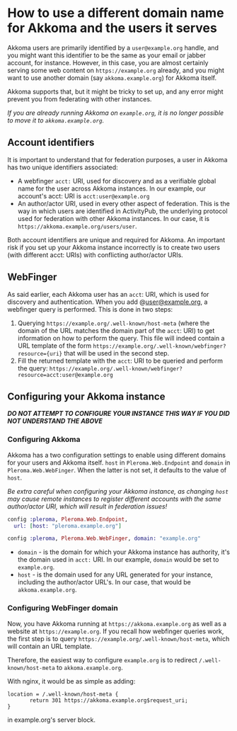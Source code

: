 # How to use a different domain name for Akkoma and the users it serves

Akkoma users are primarily identified by a `user@example.org` handle, and you might want this identifier to be the same as your email or jabber account, for instance.
However, in this case, you are almost certainly serving some web content on `https://example.org` already, and you might want to use another domain (say `akkoma.example.org`) for Akkoma itself.

Akkoma supports that, but it might be tricky to set up, and any error might prevent you from federating with other instances.

*If you are already running Akkoma on `example.org`, it is no longer possible to move it to `akkoma.example.org`.*

## Account identifiers

It is important to understand that for federation purposes, a user in Akkoma has two unique identifiers associated:

- A webfinger `acct:` URI, used for discovery and as a verifiable global name for the user across Akkoma instances. In our example, our account's acct: URI is `acct:user@example.org`
- An author/actor URI, used in every other aspect of federation. This is the way in which users are identified in ActivityPub, the underlying protocol used for federation with other Akkoma instances.
In our case, it is `https://akkoma.example.org/users/user`.

Both account identifiers are unique and required for Akkoma. An important risk if you set up your Akkoma instance incorrectly is to create two users (with different acct: URIs) with conflicting author/actor URIs.

## WebFinger

As said earlier, each Akkoma user has an `acct`: URI, which is used for discovery and authentication. When you add @user@example.org, a webfinger query is performed. This is done in two steps:

1. Querying `https://example.org/.well-known/host-meta` (where the domain of the URL matches the domain part of the `acct`: URI) to get information on how to perform the query.
This file will indeed contain a URL template of the form `https://example.org/.well-known/webfinger?resource={uri}` that will be used in the second step.
2. Fill the returned template with the `acct`: URI to be queried and perform the query: `https://example.org/.well-known/webfinger?resource=acct:user@example.org`

## Configuring your Akkoma instance

**_DO NOT ATTEMPT TO CONFIGURE YOUR INSTANCE THIS WAY IF YOU DID NOT UNDERSTAND THE ABOVE_**

### Configuring Akkoma

Akkoma has a two configuration settings to enable using different domains for your users and Akkoma itself. `host` in `Pleroma.Web.Endpoint` and `domain` in `Pleroma.Web.WebFinger`. When the latter is not set, it defaults to the value of `host`.

*Be extra careful when configuring your Akkoma instance, as changing `host` may cause remote instances to register different accounts with the same author/actor URI, which will result in federation issues!*

```elixir
config :pleroma, Pleroma.Web.Endpoint,
  url: [host: "pleroma.example.org"]

config :pleroma, Pleroma.Web.WebFinger, domain: "example.org"
```

- `domain` - is the domain for which your Akkoma instance has authority, it's the domain used in `acct:` URI. In our example, `domain` would be set to `example.org`.
- `host` - is the domain used for any URL generated for your instance, including the author/actor URL's. In our case, that would be `akkoma.example.org`.

### Configuring WebFinger domain

Now, you have Akkoma running at `https://akkoma.example.org` as well as a website at `https://example.org`. If you recall how webfinger queries work, the first step is to query `https://example.org/.well-known/host-meta`, which will contain an URL template.

Therefore, the easiest way to configure `example.org` is to redirect `/.well-known/host-meta` to `akkoma.example.org`.

With nginx, it would be as simple as adding:

```nginx
location = /.well-known/host-meta {
       return 301 https://akkoma.example.org$request_uri;
}
```

in example.org's server block.
